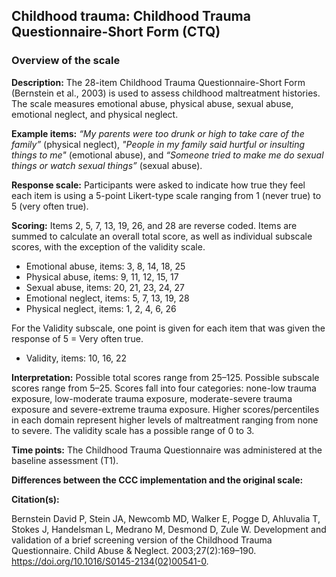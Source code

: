 ## Childhood trauma: Childhood Trauma Questionnaire-Short Form (CTQ)    

### Overview of the scale   

**Description:** The 28-item Childhood Trauma Questionnaire-Short Form 
(Bernstein et al., 2003) is used to assess childhood maltreatment histories. 
The scale measures emotional abuse, physical abuse, sexual abuse, emotional 
neglect, and physical neglect.   



**Example items:** *“My parents were too drunk or high to take care of the family”* 
(physical neglect), 
*"People in my family said hurtful or insulting things to me"* (emotional abuse),
and 
*“Someone tried to make me do sexual things or watch sexual things”* (sexual abuse).          


**Response scale:** Participants were asked to indicate how true they feel each 
item is using a 5-point Likert-type scale ranging from 1 (never true) to 5 
(very often true).   



**Scoring:** Items 2, 5, 7, 13, 19, 26, and 28 are reverse coded. Items are 
summed to calculate an overall total score, as well as individual subscale scores, 
with the exception of the validity scale.   

-   Emotional abuse, items: 3, 8, 14, 18, 25  
-   Physical abuse, items: 9, 11, 12, 15, 17  
-   Sexual abuse, items: 20, 21, 23, 24, 27  
-   Emotional neglect, items: 5, 7, 13, 19, 28  
-   Physical neglect, items: 1, 2, 4, 6, 26  

For the Validity subscale, one point is given for each item that was given the 
response of 5 = Very often true.   

-   Validity, items: 10, 16, 22   



**Interpretation:** Possible total scores range from 25–125. Possible subscale 
scores range from 5–25. Scores fall into four categories: none-low trauma exposure, 
low-moderate trauma exposure, moderate-severe trauma exposure and 
severe-extreme trauma exposure. Higher scores/percentiles in each domain represent 
higher levels of maltreatment ranging from none to severe. The validity scale 
has a possible range of 0 to 3.   



**Time points:** The Childhood Trauma Questionnaire was administered at the 
baseline assessment (T1).   


**Differences between the CCC implementation and the original scale:**  



**Citation(s):**   

Bernstein David P, Stein JA, Newcomb MD, Walker E, Pogge D, Ahluvalia T, Stokes J, 
Handelsman L, Medrano M, Desmond D, Zule W. Development and validation of a brief 
screening version of the Childhood Trauma Questionnaire. Child Abuse & Neglect. 
2003;27(2):169–190. https://doi.org/10.1016/S0145-2134(02)00541-0.   

